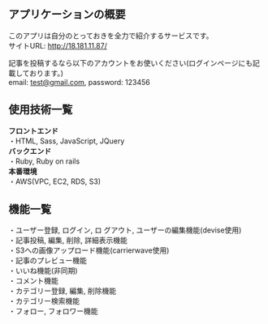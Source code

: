 アプリケーションの概要
---
このアプリは自分のとっておきを全力で紹介するサービスです。<br>
サイトURL: http://18.181.11.87/  

記事を投稿するなら以下のアカウントをお使いください(ログインページにも記載しております。)  
email: test@gmail.com,  password: 123456

使用技術一覧
---
**フロントエンド**  
・HTML, Sass, JavaScript, JQuery  
**バックエンド**  
・Ruby, Ruby on rails  
**本番環境**  
・AWS(VPC, EC2, RDS, S3)
<br>

機能一覧
---  
・ユーザー登録, ログイン, ロ グアウト, ユーザーの編集機能(devise使用)  
・記事投稿, 編集, 削除, 詳細表示機能  
・S3への画像アップロード機能(carrierwave使用)  
・記事のプレビュー機能    
・いいね機能(非同期)  
・コメント機能  
・カテゴリー登録, 編集, 削除機能  
・カテゴリー検索機能  
・フォロー, フォロワー機能

